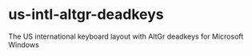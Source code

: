# us-intl-altgr-deadkeys
The US international keyboard layout with AltGr deadkeys for Microsoft Windows
